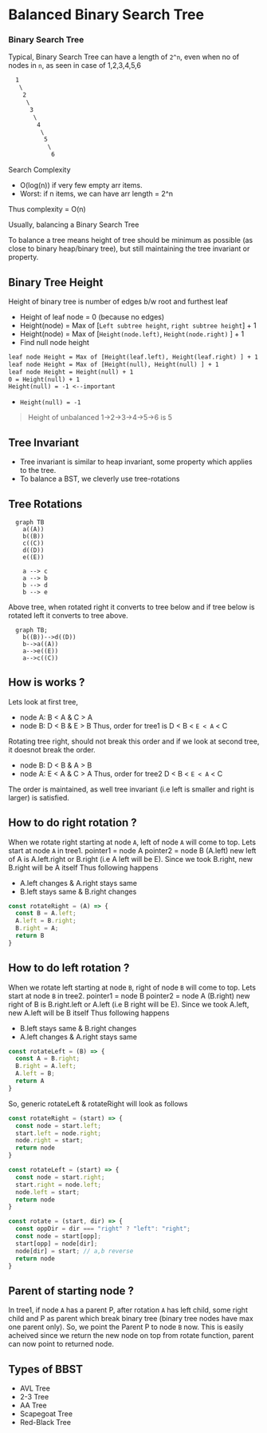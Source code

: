 # Balanced Binary Search Tree

### Binary Search Tree
Typical, Binary Search Tree can have a length of `2^n`, even when no of nodes in `n`, as seen in case
of 1,2,3,4,5,6
```txt
  1
   \
    2
     \
      3
       \
        4
         \
          5
           \
            6
```
Search Complexity
- O(log(n)) if very few empty arr items.
- Worst: if n items, we can have arr length = 2^n

Thus complexity = O(n)

Usually, balancing a Binary Search Tree

To balance a tree means height of tree should be minimum as possible (as close to binary heap/binary tree), but still maintaining the tree invariant or property.

## Binary Tree Height
Height of binary tree is number of edges b/w root and furthest leaf
- Height of leaf node = 0 (because no edges)
- Height(node) = Max of [`Left subtree height`, `right subtree height`] + 1
- Height(node) = Max of [`Height(node.left)`, `Height(node.right)` ] + 1
- Find null node height
```txt
leaf node Height = Max of [Height(leaf.left), Height(leaf.right) ] + 1  
leaf node Height = Max of [Height(null), Height(null) ] + 1  
leaf node Height = Height(null) + 1  
0 = Height(null) + 1
Height(null) = -1 <--important
```
- `Height(null) = -1`

> Height of unbalanced 1->2->3->4->5->6 is 5

## Tree Invariant
- Tree invariant is similar to heap invariant, some property which applies to the tree.
- To balance a BST, we cleverly use tree-rotations

## Tree Rotations
```mermaid
  graph TB
    a((A))
    b((B))
    c((C))
    d((D))
    e((E))

    a --> c
    a --> b
    b --> d
    b --> e
```

Above tree, when rotated right it converts to tree below and if tree below is rotated left it converts to tree above.

```mermaid
  graph TB;
    b((B))-->d((D))
    b-->a((A))
    a-->e((E))
    a-->c((C))

```

## How is works ?
Lets look at first tree,
- node A: B < A & C > A
- node B: D < B & E > B
Thus, order for tree1 is D < B < `E < A` < C

Rotating tree right, should not break this order and if we look at second tree, it doesnot break the order.

- node B: D < B & A > B
- node A: E < A & C > A
Thus, order for tree2 D < B < `E < A` < C

The order is maintained, as well tree invariant (i.e left is smaller and right is larger) is satisfied.

## How to do right rotation ?

When we rotate right starting at node `A`, left of node `A` will come to top.
Lets start at node `A` in tree1.
pointer1 = node A
pointer2 = node B (A.left)
new left of A is A.left.right or B.right (i.e A left will be E).
Since we took B.right, new B.right will be A itself
Thus following happens
- A.left changes & A.right stays same 
- B.left stays same & B.right changes

```js
const rotateRight = (A) => {
  const B = A.left;
  A.left = B.right;
  B.right = A;
  return B
}
```

## How to do left rotation ?

When we rotate left starting at node `B`, right of node `B` will come to top.
Lets start at node `B` in tree2.
pointer1 = node B
pointer2 = node A (B.right)
new right of B is B.right.left or A.left (i.e B right will be E).
Since we took A.left, new A.left will be B itself
Thus following happens
- B.left stays same & B.right changes
- A.left changes & A.right stays same 

```js
const rotateLeft = (B) => {
  const A = B.right;
  B.right = A.left;
  A.left = B;
  return A
}
```
So, generic rotateLeft & rotateRight will look as follows
```js
const rotateRight = (start) => {
  const node = start.left;
  start.left = node.right;
  node.right = start;
  return node
}

const rotateLeft = (start) => {
  const node = start.right;
  start.right = node.left;
  node.left = start;
  return node
}

const rotate = (start, dir) => {
  const oppDir = dir === "right" ? "left": "right";
  const node = start[opp];
  start[opp] = node[dir];
  node[dir] = start; // a,b reverse
  return node
}
```

## Parent of starting node ?
In tree1, if node `A` has a parent P, after rotation `A` has left child, some right child and P as parent which break binary tree (binary tree nodes have max one parent only). So, we point the Parent P to node `B` now.
This is easily acheived since we return the new node on top from rotate function, parent can now point to returned node.

## Types of BBST
- AVL Tree
- 2-3 Tree
- AA Tree
- Scapegoat Tree
- Red-Black Tree


